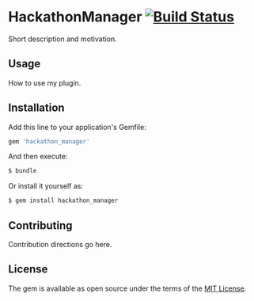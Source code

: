 # HackathonManager [![Build Status](https://travis-ci.org/codeRIT/hackathon_manager.svg?branch=master)](https://travis-ci.org/codeRIT/hackathon_manager)

Short description and motivation.

## Usage
How to use my plugin.

## Installation
Add this line to your application's Gemfile:

```ruby
gem 'hackathon_manager'
```

And then execute:
```bash
$ bundle
```

Or install it yourself as:
```bash
$ gem install hackathon_manager
```

## Contributing
Contribution directions go here.

## License
The gem is available as open source under the terms of the [MIT License](http://opensource.org/licenses/MIT).
